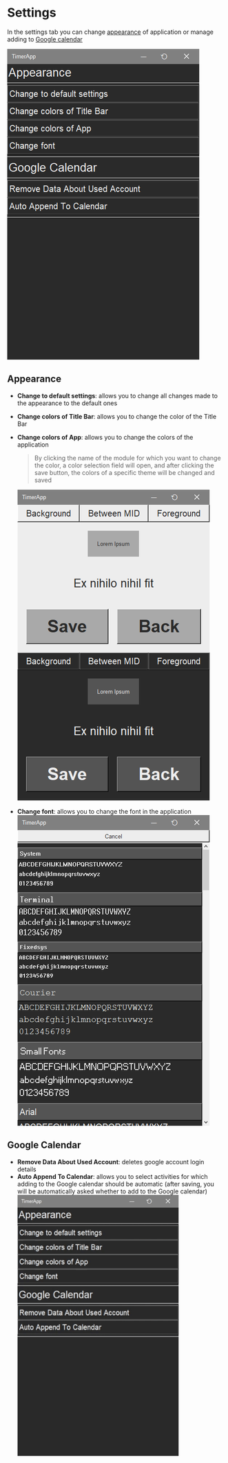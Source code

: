 # Settings

In the settings tab you can change [appearance](#appearance) of application or manage adding to [Google calendar](#google-calendar)

![settings](../../Other/Assets/settings.png)

## Appearance

- **Change to default settings**: allows you to change all changes made to the appearance to the default ones
- **Change colors of Title Bar**: allows you to change the color of the Title Bar
- **Change colors of App**: allows you to change the colors of the application
  > By clicking the name of the module for which you want to change the color, a color selection field will open, and after clicking the save button, the colors of a specific theme will be changed and saved

  ![settings color](../../Other/Assets/sett_color.png)
- **Change font**: allows you to change the font in the application
  ![settings font](../../Other/Assets/sett_font.png)

## Google Calendar

- **Remove Data About Used Account**: deletes google account login details
- **Auto Append To Calendar**: allows you to select activities for which adding to the Google calendar should be automatic (after saving, you will be automatically asked whether to add to the Google calendar)
  ![settings auto append](../../Other/Assets/sett_auto_append.gif)